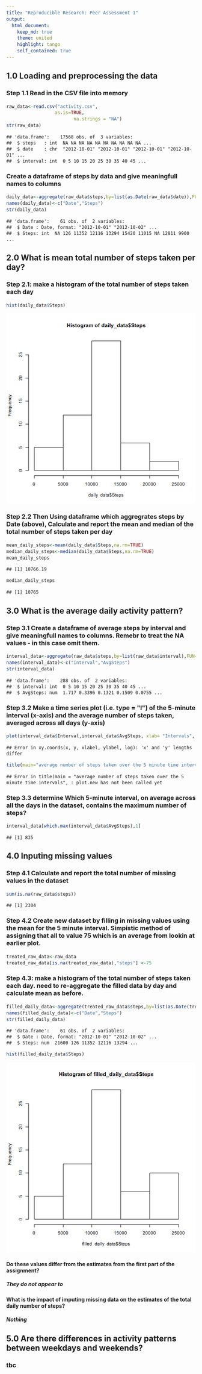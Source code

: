 ```yaml
---
title: "Reproducible Research: Peer Assessment 1"
output: 
  html_document:
    keep_md: true
    theme: united
    highlight: tango
    self_contained: true
---
```



## 1.0 Loading and preprocessing the data
### Step 1.1 Read in the CSV file into memory

```r
raw_data<-read.csv("activity.csv",
                  as.is=TRUE,
                         na.strings = "NA")
str(raw_data)
```

```
## 'data.frame':	17568 obs. of  3 variables:
##  $ steps   : int  NA NA NA NA NA NA NA NA NA NA ...
##  $ date    : chr  "2012-10-01" "2012-10-01" "2012-10-01" "2012-10-01" ...
##  $ interval: int  0 5 10 15 20 25 30 35 40 45 ...
```


### Create a dataframe of steps by data and give meaningfull names to columns

```r
daily_data<-aggregate(raw_data$steps,by=list(as.Date(raw_data$date)),FUN=sum)
names(daily_data)<-c("Date","Steps")
str(daily_data)
```

```
## 'data.frame':	61 obs. of  2 variables:
##  $ Date : Date, format: "2012-10-01" "2012-10-02" ...
##  $ Steps: int  NA 126 11352 12116 13294 15420 11015 NA 12811 9900 ...
```


## 2.0 What is mean total number of steps taken per day?
### Step 2.1:  make a histogram of the total number of steps taken each day


```r
hist(daily_data$Steps)
```

![plot of chunk unnamed-chunk-3](figure/unnamed-chunk-3-1.png) 

### Step 2.2 Then Using dataframe which aggregrates steps by Date (above), Calculate and report the mean and median of the total number of steps taken per day


```r
mean_daily_steps<-mean(daily_data$Steps,na.rm=TRUE)
median_daily_steps<-median(daily_data$Steps,na.rm=TRUE)
mean_daily_steps
```

```
## [1] 10766.19
```

```r
median_daily_steps
```

```
## [1] 10765
```

## 3.0 What is the average daily activity pattern?

### Step 3.1 Create a dataframe of average steps by interval and give meaningfull names to columns. Remebr to treat the NA values - in this case omit them.

```r
interval_data<-aggregate(raw_data$steps,by=list(raw_data$interval),FUN=mean,na.rm=TRUE)
names(interval_data)<-c("interval","AvgSteps")
str(interval_data)
```

```
## 'data.frame':	288 obs. of  2 variables:
##  $ interval: int  0 5 10 15 20 25 30 35 40 45 ...
##  $ AvgSteps: num  1.717 0.3396 0.1321 0.1509 0.0755 ...
```
### Step 3.2 Make a time series plot (i.e. type = "l") of the 5-minute interval (x-axis) and the average number of steps taken, averaged across all days (y-axis)

```r
plot(interval_data$Interval,interval_data$AvgSteps, xlab= "Intervals", ylab= "Average number steps taken", type='l', col='red') 
```

```
## Error in xy.coords(x, y, xlabel, ylabel, log): 'x' and 'y' lengths differ
```

```r
title(main="average number of steps taken over the 5 minute time intervals", col.main="black", font.main=4)
```

```
## Error in title(main = "average number of steps taken over the 5 minute time intervals", : plot.new has not been called yet
```
### Step 3.3 determine Which 5-minute interval, on average across all the days in the dataset, contains the maximum number of steps?

```r
interval_data[which.max(interval_data$AvgSteps),1]
```

```
## [1] 835
```

## 4.0 Inputing missing values
### Step 4.1  Calculate and report the total number of missing values in the dataset

```r
sum(is.na(raw_data$steps))
```

```
## [1] 2304
```


### Step 4.2  Create new dataset by filling in missing values using the mean for the 5 minute interval. Simpistic method of assigning that all to value 75 which is an average from lookin at earlier plot.

```r
treated_raw_data<-raw_data
treated_raw_data[is.na(treated_raw_data),"steps"] <-75
```


### Step 4.3:  make a histogram of the total number of steps taken each day. need to re-aggregate the filled data by day and calculate mean as before.

```r
filled_daily_data<-aggregate(treated_raw_data$steps,by=list(as.Date(treated_raw_data$date)),FUN=sum)
names(filled_daily_data)<-c("Date","Steps")
str(filled_daily_data)
```

```
## 'data.frame':	61 obs. of  2 variables:
##  $ Date : Date, format: "2012-10-01" "2012-10-02" ...
##  $ Steps: num  21600 126 11352 12116 13294 ...
```

```r
hist(filled_daily_data$Steps)
```

![plot of chunk unnamed-chunk-10](figure/unnamed-chunk-10-1.png) 
#### Do these values differ from the estimates from the first part of the assignment? 
##### They do not appear to
#### What is the impact of imputing missing data on the estimates of the total daily number of steps?
##### Nothing

## 5.0 Are there differences in activity patterns between weekdays and weekends?
### tbc


